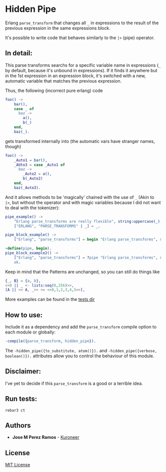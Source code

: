 # Hidden Pipe

Erlang `parse_transform` that changes all `_` in expressions to the result of
the previous expression in the same expressions block.

It's possible to write code that behaves similarly to the `|>` (pipe) operator.

## In detail:

This parse transforms searchs for a specific variable name in expressions
(`_` by default, because it's unbound in expressions). If it finds it
anywhere but in the 1st expression in an expression block, it's switched with
a new, automatic variable that matches the previous expression.

Thus, the following (incorrect pure erlang) code

```erlang
foo() ->
    bar(),
    case _ of
      baz ->
        a(),
        b(_)
    end,
    baz(_).
```

gets transformed internally into (the automatic vars have stranger names,
though)

```erlang
foo() ->
    _Auto1 = bar(),
    _AUto3 = case _Auto1 of
      baz ->
        _Auto2 = a(),
        b(_Auto2)
    end,
    baz(_Auto3).
```

And it allows methods to be 'magically' chained with the use of `_` (Akin to
`|>`, but without the operator and with magic variables because I did not want
to deal with the tokenizer):

```erlang
pipe_example() ->
    "Erlang parse_transforms are really flexible", string:uppercase(_), string:split(_, " ", all),
    ["ERLANG", "PARSE_TRANSFORMS" | _] = _.

pipe_block_example() ->
    ["Erlang", "parse_transforms"] = begin "Erlang parse_transforms", string:split(_, " ") end.

-define(pipe, begin).
pipe_block_example2() ->
    ["Erlang", "parse_transforms"] = ?pipe "Erlang parse_transforms", string:split(_, " ") end,
    ok.

```

Keep in mind that the Patterns are unchanged, so you can still do things like
```erlang
{_, B} = {a, b},
<<0 || _ <- lists:seq(0,256)>>,
[A || << A, _>> <= <<0,1,2,3,4,5>>],

```
More examples can be found in the [tests dir](test/examples)

## How to use:

Include it as a dependency and add the `parse_transform` compile option to each
module or globally:

```erlang
-compile({parse_transform, hidden_pipe}).
```

The `-hidden_pipe({to_substitute, atom()}).` and `-hidden_pipe({verbose, boolean()}).`
attributes allow you to control the behaviour of this module.

## Disclaimer:

I've yet to decide if this `parse_transform` is a good or a terrible idea.

## Run tests:
```
rebar3 ct
```

## Authors

* **Jose M Perez Ramos** - [Kuroneer](https://github.com/Kuroneer)

## License

[MIT License](LICENSE)

